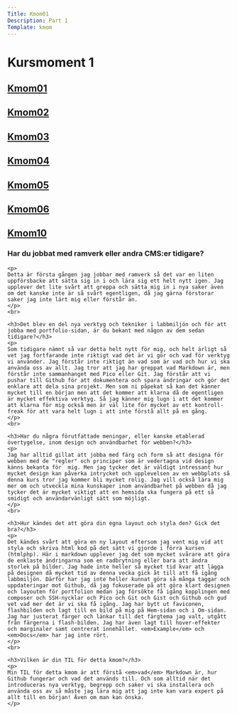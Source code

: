 ```yaml
---
Title: Kmom01
Description: Part 1
Template: kmom
---
```


Kursmoment 1
==================
<div class="sidebar">
    <a href="kmom01"><h2>Kmom01</h2></a>
    <a href="kmom02"><h2>Kmom02</h2></a>
    <a href="kmom03"><h2>Kmom03</h2></a>
    <a href="kmom04"><h2>Kmom04</h2></a>
    <a href="kmom05"><h2>Kmom05</h2></a>
    <a href="kmom06"><h2>Kmom06</h2></a>
    <a href="kmom10"><h2>Kmom10</h2></a>
</div>

<div class="report-text">
    <h3>Har du jobbat med ramverk eller andra CMS:er tidigare?</h3>

    <p>
    Detta är första gången jag jobbar med ramverk så det var en liten uppförsbacke att sätta sig in i och lära sig ett helt nytt igen. Jag upplever det lite svårt att greppa och sätta mig in i nya saker även om det kanske inte är så svårt egentligen, då jag gärna förstorar saker jag inte lärt mig eller förstår än.
    </p>
    <br>

    <h3>Det blev en del nya verktyg och tekniker i labbmiljön och för att jobba med portfolio-sidan, är du bekant med någon av dem sedan tidigare?</h3>
    <p>
    Som tidigare nämnt så var detta helt nytt för mig, och helt ärligt så vet jag fortfarande inte riktigt vad det är vi gör och vad för verktyg vi använder. Jag förstår inte riktigt än vad som är vad och hur vi ska använda oss av allt. Jag tror att jag har greppat vad Markdown är, men förstår inte sammanhanget med Pico eller Git. Jag förstår att vi pushar till Github för att dokumentera och spara ändringar och gör det enklare att dela sina projekt. Men som ni påpekat så kan det känner mycket till en början men att det kommer att klarna då de egentligen är mycket effektiva verktyg. Så jag känner mig lugn i att det kommer att klarna för mig också men är väl lite för mycket av ett kontroll-freak för att vara helt lugn i att inte förstå allt på en gång.  
    </p>
    <br>

    <h3>Har du några förutfattade meningar, eller kanske etablerad övertygelse, inom design och användbarhet för webben?</h3>
    <p>
    Jag har alltid gillat att jobba med färg och form så att designa för webben med de "regler" och principer som är vedertagna vid design känns bekanta för  mig. Men jag tycker det är väldigt intressant hur mycket design kan påverka intrycket och upplevelsen av en webbplats så denna kurs tror jag kommer bli mycket rolig. Jag vill också lära mig mer om och utveckla mina kunskaper inom användbarhet på webben då jag tycker det är mycket viktigt att en hemsida ska fungera på ett så smidigt och användarvänligt sätt som möjligt.
    </p>
    <br>

    <h3>Hur kändes det att göra din egna layout och styla den? Gick det bra?</h3>
    <p>
    Det kändes svårt att göra en ny layout eftersom jag vent mig vid att styla och skriva html kod på det sätt vi gjorde i förra kursen (htmlphp). Här i markdown upplever jag det som mycket svårare att göra de enklaste ändringarna som en radbrytning eller bara att ändra storlek på bilder. Jag hade inte heller så mycket tid kvar att lägga på designen då mycket tid av denna vecka gick åt till att få igång labbmiljön. Därför har jag inte heller kunnat göra så många taggar och uppdateringar mot Github, då jag fokuserade på att göra klart designen och layouten för portfolion medan jag försökte få igång kopplingen med composer och SSH-nycklar och Pico och Git och Gist och Github och gud vet vad mer det är vi ska få igång. Jag har bytt ut faviconen, flashbilden och lagt till en bild på mig på Hem-sidan och i Om-sidan. Jag har justerat färger och länkar till det färgtema jag valt, utgått från färgerna i flash-bilden. Jag har även lagt till hover-effekter och marginaler samt centrerat innehållet. <em>Example</em> och <em>Docs</em> har jag inte rört.
    </p>
    <br>

    <h3>Vilken är din TIL för detta kmom?</h3>
    <p>
    Min TIL för detta kmom är att förstå <em>vad</em> Markdown är, hur Github fungerar och vad det används till. Och som alltid när det introduceras nya verktyg, begrepp och saker vi ska installera och använda oss av så måste jag lära mig att jag inte kan vara expert på allt till en början! Även om man kan önska.
    </p>
</div
